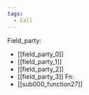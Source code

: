 ```yaml
---
tags:
  - Call
---
```

Field_party:
- [[field_party_0]]
- [[field_party_1]]
- [[field_party_2]]
- [[field_party_3]]
Fn:
- [[sub000_function27]]
